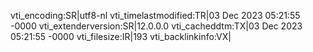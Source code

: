 vti_encoding:SR|utf8-nl
vti_timelastmodified:TR|03 Dec 2023 05:21:55 -0000
vti_extenderversion:SR|12.0.0.0
vti_cacheddtm:TX|03 Dec 2023 05:21:55 -0000
vti_filesize:IR|193
vti_backlinkinfo:VX|
